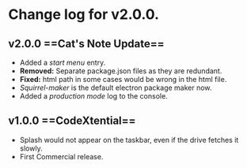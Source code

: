 # Change log for v2.0.0.

## v2.0.0 ==Cat's Note Update==

- Added a *start menu* entry.
- **Removed:** Separate package.json files as they are redundant. 
- **Fixed:** html path in some cases would be wrong in the html file.
- *Squirrel-maker* is the default electron package maker now.
- Added a *production mode* log to the console.


## v1.0.0 ==CodeXtential==

- Splash would not appear on the taskbar, even if the drive fetches it slowly.
- First Commercial release.